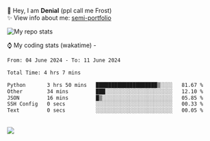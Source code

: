 🤚 Hey, I am **Denial** (ppl call me Frost)  
✨ View info about me: [semi-portfolio](https://frostx.is-a.dev)

<img alt="My repo stats" src="https://github-readme-stats.vercel.app/api?username=FrostX-Official&show_icons=true&theme=radical">

⌚ My coding stats (wakatime) -

<!--START_SECTION:waka-->

```txt
From: 04 June 2024 - To: 11 June 2024

Total Time: 4 hrs 7 mins

Python       3 hrs 50 mins   ████████████████████▒░░░░   81.67 %
Other        34 mins         ███░░░░░░░░░░░░░░░░░░░░░░   12.10 %
JSON         16 mins         █▒░░░░░░░░░░░░░░░░░░░░░░░   05.85 %
SSH Config   0 secs          ░░░░░░░░░░░░░░░░░░░░░░░░░   00.33 %
Text         0 secs          ░░░░░░░░░░░░░░░░░░░░░░░░░   00.05 %
```

<!--END_SECTION:waka-->
<br>
<img src="https://spotify-github-profile.vercel.app/api/view.svg?uid=31srkkuzzvig3lqyqlakxnoqfz6y&cover_image=true&theme=default&show_offline=true&background_color=0d1117&interchange=false&bar_color=7024ff">
